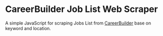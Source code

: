 # CareerBuilder Job List Web Scraper
A simple JavaScript for scraping Jobs List from [CareerBuilder](https://www.careerbuilder.com/) base on keyword and location.

